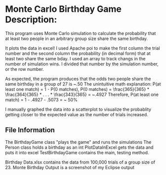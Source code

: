 # Monte Carlo Birthday Game Description:

This program uses Monte Carlo simulation to calculate
the probability that at least two people in an arbitrary group size
share the same birthday.

It plots the data in excel!
I used Apache poi to make the first column the trial number
and the second column the probability (in decimal form)
that at least two share the same bday. I used an array to track 
changs in the number of simulation wins. I divided that number by 
the simulation number, or the row number.

As expected, the program produces that the odds two people 
share the same birthday in a group of 27 is ~.50 
The unintuitive math explanation: P(at least one match) = 1 - P(0 matches),
P(0 matches) = \frac{365}{365} * \frac{364}{365} * . . . * \frac{343}{365} = ~.4927
Therefore, P(at least one match) = 1 - .4927 - .5073 = ~ 50%

I manually graphed the data into a scatterplot to 
visualize the probablity getting closer to the expected
value as the number of trials increased.

## File Information
The BirthdayGame class "plays the game" and runs the simulations
The Person class holds a birthday as an int
PlotDataInExcel gets the data and puts it into excel
TestBirthdayGame contains the main, testing method.

Birthday Data.xlsx contains the data from 100,000 trials 
of a group size of 23. 
Monte Birthday Output is a screenshot of my Eclipse output

